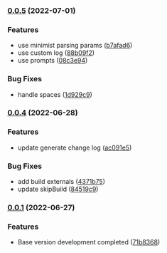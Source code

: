### [0.0.5](https://github.com/duoWB/easy-release/compare/v0.0.4...v0.0.5) (2022-07-01)


### Features

*  use minimist parsing params ([b7afad6](https://github.com/duoWB/easy-release/commit/b7afad671af31f67c9a4700435e40a033af39b8d))
* use custom log ([88b09f2](https://github.com/duoWB/easy-release/commit/88b09f2278ca732357dd5b99f3bbeca379fc22f2))
* use prompts ([08c3e94](https://github.com/duoWB/easy-release/commit/08c3e9479cc2d54a449b08b476b7d2f035d36597))


### Bug Fixes

* handle spaces ([1d929c9](https://github.com/duoWB/easy-release/commit/1d929c996e3c84f389d52410ea695d78ad650e11))

### [0.0.4](https://github.com/duoWB/easy-release/compare/v0.0.1...v0.0.4) (2022-06-28)


### Features

* update generate change log ([ac091e5](https://github.com/duoWB/easy-release/commit/ac091e5ef77407eb0d8065ae7db52977ae8409e4))


### Bug Fixes

* add build externals ([4371b75](https://github.com/duoWB/easy-release/commit/4371b7569729e7cfdc43d8944875969bea034978))
* update skipBuild ([84519c9](https://github.com/duoWB/easy-release/commit/84519c90c8c524390ea553b42b8683eeb927822a))

### [0.0.1](https://github.com/duoWB/easy-release/compare/71b8368f6061fdef916d770207e52f1ed3ab5310...v0.0.1) (2022-06-27)


### Features

* Base version development completed ([71b8368](https://github.com/duoWB/easy-release/commit/71b8368f6061fdef916d770207e52f1ed3ab5310))

